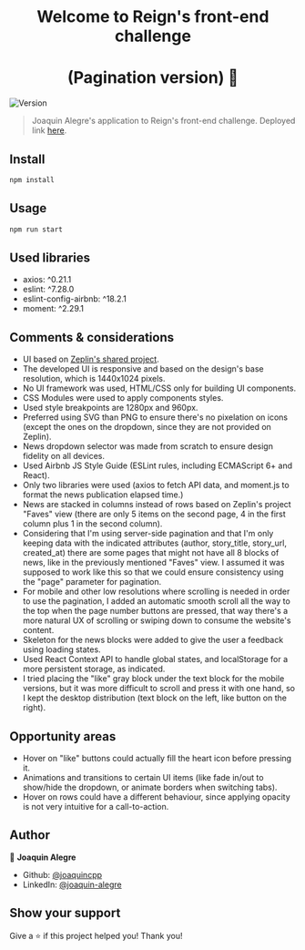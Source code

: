 <h1 align="center">Welcome to Reign's front-end challenge </h1>
<h1 align="center"> (Pagination version) 👋 </h1>
<p>
  <img alt="Version" src="https://img.shields.io/badge/version-0.1.0-blue.svg?cacheSeconds=2592000" />
</p>

> Joaquin Alegre's application to Reign's front-end challenge. Deployed link <a href="https://joaquin-alegre-reign-frontend-challenge-pagination.netlify.app/" target="_blank">here</a>.

## Install

```sh
npm install
```

## Usage

```sh
npm run start
```

## Used libraries

* axios: ^0.21.1
* eslint: ^7.28.0
* eslint-config-airbnb: ^18.2.1
* moment: ^2.29.1

## Comments & considerations

* UI based on <a href="https://zpl.io/2vJKgqQ" target="_blank">Zeplin's shared project</a>.
* The developed UI is responsive and based on the design's base resolution, which is 1440x1024 pixels.
* No UI framework was used, HTML/CSS only for building UI components.
* CSS Modules were used to apply components styles.
* Used style breakpoints are 1280px and 960px.
* Preferred using SVG than PNG to ensure there's no pixelation on icons (except the ones on the dropdown, since they are not provided on Zeplin).
* News dropdown selector was made from scratch to ensure design fidelity on all devices.
* Used Airbnb JS Style Guide (ESLint rules, including ECMAScript 6+ and React).
* Only two libraries were used (axios to fetch API data, and moment.js to format the news publication elapsed time.)
* News are stacked in columns instead of rows based on Zeplin's project "Faves" view (there are only 5 items on the second page, 4 in the first column plus 1 in the second column).
* Considering that I'm using server-side pagination and that I'm only keeping data with the indicated attributes (author, story_title, story_url, created_at) there are some pages that might not have all 8 blocks of news, like in the previously mentioned "Faves" view. I assumed it was supposed to work like this so that we could ensure consistency using the "page" parameter for pagination.
* For mobile and other low resolutions where scrolling is needed in order to use the pagination, I added an automatic smooth scroll all the way to the top when the page number buttons are pressed, that way there's a more natural UX of scrolling or swiping down to consume the website's content.
* Skeleton for the news blocks were added to give the user a feedback using loading states.
* Used React Context API to handle global states, and localStorage for a more persistent storage, as indicated.
* I tried placing the "like" gray block under the text block for the mobile versions, but it was more difficult to scroll and press it with one hand, so I kept the desktop distribution (text block on the left, like button on the right).

## Opportunity areas

* Hover on "like" buttons could actually fill the heart icon before pressing it.
* Animations and transitions to certain UI items (like fade in/out to show/hide the dropdown, or animate borders when switching tabs).
* Hover on rows could have a different behaviour, since applying opacity is not very intuitive for a call-to-action. 

## Author

👤 **Joaquin Alegre**

* Github: [@joaquincpp](https://github.com/joaquincpp)
* LinkedIn: [@joaquin-alegre](https://linkedin.com/in/joaquin-alegre)

## Show your support

Give a ⭐️ if this project helped you! Thank you!
